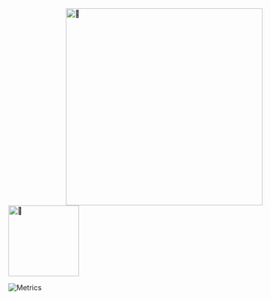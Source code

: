 <img align="right" width="390" alt="🍄" src="https://gist.githubusercontent.com/zMenta/6440d48ee353ca28778c3e3e74c57a13/raw/c8059cb0525bb15f5bbca40ca0d93ae46f490df7/Mushroom22-08-20.png">


<img align="center" width="140" alt="🍄" src="https://gist.githubusercontent.com/zMenta/6440d48ee353ca28778c3e3e74c57a13/raw/f7a351a2838aae267c7a586256b6b1f9b1b56f21/Witch%2520Hero%252029-08-20.png">


![Metrics](https://metrics.lecoq.io/zMenta?template=classic&isocalendar=1&languages=1&base=header%2C%20activity%2C%20community%2C%20repositories%2C%20metadata&base.indepth=false&base.hireable=false&base.skip=false&isocalendar=false&isocalendar.duration=full-year&languages=false&languages.ignored=portugol%2C%20java%2C%20kotlin&languages.limit=8&languages.threshold=1.5%25&languages.other=false&languages.colors=github&languages.sections=most-used&languages.indepth=false&languages.analysis.timeout=15&languages.categories=markup%2C%20programming&languages.recent.categories=markup%2C%20programming&languages.recent.load=300&languages.recent.days=14&config.timezone=America%2FSao_Paulo)

